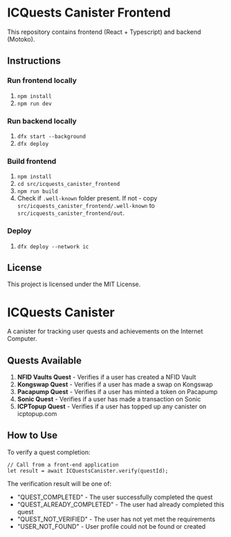 # ICQuests Canister Frontend

This repository contains frontend (React + Typescript) and backend (Motoko).

## Instructions

### Run frontend locally
1. `npm install`
2. `npm run dev`


### Run backend locally
1. `dfx start --background`
2. `dfx deploy`

### Build frontend
1. `npm install`
2. `cd src/icquests_canister_frontend`
3. `npm run build`
4. Check if `.well-known` folder present. If not - copy `src/icquests_canister_frontend/.well-known` to `src/icquests_canister_frontend/out`.

### Deploy
1. `dfx deploy --network ic`

## License

This project is licensed under the MIT License.

# ICQuests Canister

A canister for tracking user quests and achievements on the Internet Computer.

## Quests Available

1. **NFID Vaults Quest** - Verifies if a user has created a NFID Vault
2. **Kongswap Quest** - Verifies if a user has made a swap on Kongswap
3. **Pacapump Quest** - Verifies if a user has minted a token on Pacapump
4. **Sonic Quest** - Verifies if a user has made a transaction on Sonic
5. **ICPTopup Quest** - Verifies if a user has topped up any canister on icptopup.com

## How to Use

To verify a quest completion:

```motoko
// Call from a front-end application
let result = await ICQuestsCanister.verify(questId);
```

The verification result will be one of:
- "QUEST_COMPLETED" - The user successfully completed the quest
- "QUEST_ALREADY_COMPLETED" - The user had already completed this quest
- "QUEST_NOT_VERIFIED" - The user has not yet met the requirements
- "USER_NOT_FOUND" - User profile could not be found or created
